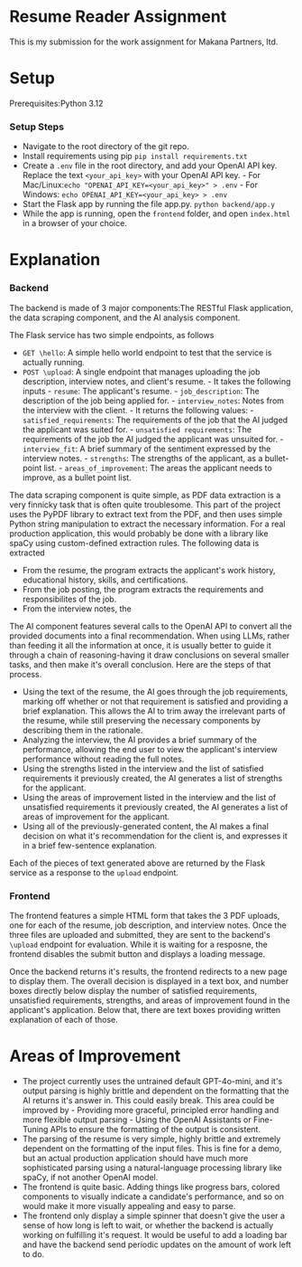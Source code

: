 # Resume Reader Assignment
 
This is my submission for the work assignment for Makana Partners, ltd.
 
# Setup
 
Prerequisites:Python 3.12
 
### Setup Steps
- Navigate to the root directory of the git repo.
- Install requirements using pip
``pip install requirements.txt``
- Create a ``.env`` file in the root directory, and add your OpenAI API key. Replace the text ``<your_api_key>`` with your OpenAI API key.
        - For Mac/Linux:``echo "OPENAI_API_KEY=<your_api_key>" > .env``
        - For Windows: ``echo OPENAI_API_KEY=<your_api_key> > .env``
- Start the Flask app by running the file app.py.
        ``python backend/app.y``
- While the app is running, open the ``frontend`` folder, and open ``index.html`` in a browser of your choice.
 
# Explanation
 
 
### Backend
 
The backend is made of 3 major components:The RESTful Flask application, the data scraping component, and the AI analysis component.
 
The Flask service has two simple endpoints, as follows
 
- ``GET \hello``: A simple hello world endpoint to test that the service is actually running.
- ``POST \upload``: A single endpoint that manages uploading the job description, interview notes, and client's resume.
        - It takes the following inputs
                - ``resume``: The applicant's resume.
                - ``job_description``: The description of the job being applied for.
                - ``interview_notes``: Notes from the interview with the client.
        - It returns the following values:
                - ``satisfied_requirements``: The requirements of the job that the AI judged the applicant was suited for.
                - ``unsatisfied requirements``: The requirements of the job the AI judged the applicant was unsuited for.
                - ``interview_fit``: A brief summary of the sentiment expressed by the interview notes.
                - ``strengths``: The strengths of the applicant, as a bullet-point list.
                - ``areas_of_improvement``: The areas the applicant needs to improve, as a bullet point list.
 
 
The data scraping component is quite simple, as PDF data extraction is a very finnicky task that is often quite troublesome. This part of the project uses the PyPDF library to extract text from the PDF, and then uses simple Python string manipulation to extract the necessary information. For a real production application, this would probably be done with a library like spaCy using custom-defined extraction rules. The following data is extracted
 
- From the resume, the program extracts the applicant's work history, educational history, skills, and certifications.
- From the job posting, the program extracts the requirements and responsibilites of the job.
- From the interview notes, the
 
The AI component features several calls to the OpenAI API to convert all the provided documents into a final recommendation. When using LLMs, rather than feeding it all the information at once, it is usually better to guide it through a chain of reasoning-having it draw conclusions on several smaller tasks, and then make it's overall conclusion. Here are the steps of that process.
 
- Using the text of the resume, the AI goes through the job requirements, marking off whether or not that requirement is satisfied and providing a brief explanation. This allows the AI to trim away the irrelevant parts of the resume, while still preserving the necessary components by describing them in the rationale.
- Analyzing the interview, the AI provides a brief summary of the performance, allowing the end user to view the applicant's interview performance without reading the full notes.
- Using the strengths listed in the interview and the list of satisfied requirements it previously created, the AI generates a list of strengths for the applicant.
- Using the areas of improvement listed in the interview and the list of unsatisfied requirements it previously created, the AI generates a list of areas of improvement for the applicant.
- Using all of the previously-generated content, the AI makes a final decision on what it's recommendation for the client is, and expresses it in a brief few-sentence explanation.
 
Each of the pieces of text generated above are returned by the Flask service as a response to the ``upload`` endpoint.
 
### Frontend
The frontend features a simple HTML form that takes the 3 PDF uploads, one for each of the resume, job description, and interview notes. Once the three files are uploaded and submitted, they are sent to the backend's ``\upload`` endpoint for evaluation. While it is waiting for a resposne, the frontend disables the submit button and displays a loading message.
 
Once the backend returns it's results, the frontend redirects to a new page to display them. The overall decision is displayed in a text box, and number boxes directly below display the number of satisfied requirements, unsatisfied requirements, strengths, and areas of improvement found in the applicant's application. Below that, there are text boxes providing written explanation of each of those.
 
# Areas of Improvement
- The project currently uses the untrained default GPT-4o-mini, and it's output parsing is highly brittle and dependent on the formatting that the AI returns it's answer in. This could easily break. This area could be improved by
        - Providing more graceful, principled error handling and more flexible output parsing
        - Using the OpenAI Assistants or Fine-Tuning APIs to ensure the formatting of the output is consistent.
- The parsing of the resume is very simple, highly brittle and extremely dependent on the formatting of the input files. This is fine for a demo, but an actual production application should have much more sophisticated parsing using a natural-language processing library like spaCy, if not another OpenAI model.
- The frontend is quite basic. Adding things like progress bars, colored components to visually indicate a candidate's performance, and so on would make it more visually appealing and easy to parse.
- The frontend only display a simple spinner that doesn't give the user a sense of how long is left to wait, or whether the backend is actually working on fulfilling it's request. It would be useful to add a loading bar and have the backend send periodic updates on the amount of work left to do.
 
